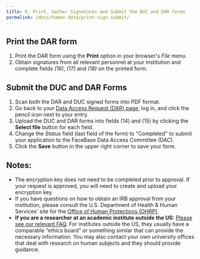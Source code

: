 ```yaml
---
title: D. Print, Gather Signatures and Submit the DUC and DAR forms
permalink: /docs/human-data/print-sign-submit/
---
```


## Print the DAR form

1. Print the DAR form using the **Print** option in your browser's *File* menu.
2. Obtain signatures from all relevant personnel at your institution and complete fields *(16)*, *(17)* and *(18)* on the printed form.

## Submit the DUC and DAR Forms

1. Scan both the DAR and DUC signed forms into PDF format.
2. Go back to your [Data Access Request (DAR) page](https://www.facebase.org/chaise/recordset/#1/isa:data_access_request), log in, and click the pencil icon next to your entry.
3. Upload the DUC and DAR forms into fields (14) and (15) by clicking the **Select file** button for each field.
4. Change the *Status* field (last field of the form) to "Completed" to submit your application to the FaceBase Data Access Committee (DAC).
5. Click the **Save** button in the upper right corner to save your form.

## Notes:

- The encryption key does not need to be completed prior to approval. If your request is approved, you will need to create and upload your encryption key.
- If you have questions on how to obtain an IRB approval from your institution, please consult the U.S. Department of Health & Human Services' site for the [Office of Human Protections (OHRP)](https://www.hhs.gov/ohrp/).
- **If you are a researcher at an academic institute outside the US:** [Please see our relevant FAQ](/help/faqs/#irb). For institutes outside the US, they usually have a comparable “ethics board” or something similar that can provide the necessary information. You may also contact your own university offices that deal with research on human subjects and they should provide guidance.
